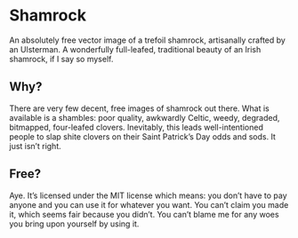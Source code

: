 # Shamrock

An absolutely free vector image of a trefoil shamrock, artisanally crafted by an Ulsterman. A wonderfully full-leafed, traditional beauty of an Irish shamrock, if I say so myself.

## Why?

There are very few decent, free images of shamrock out there. What is available is a shambles: poor quality, awkwardly Celtic, weedy, degraded, bitmapped, four-leafed clovers. Inevitably, this leads well-intentioned people to slap shite clovers on their Saint Patrick’s Day odds and sods. It just isn’t right.

## Free?

Aye. It’s licensed under the MIT license which means: you don’t have to pay anyone and you can use it for whatever you want. You can’t claim you made it, which seems fair because you didn’t. You can’t blame me for any woes you bring upon yourself by using it.